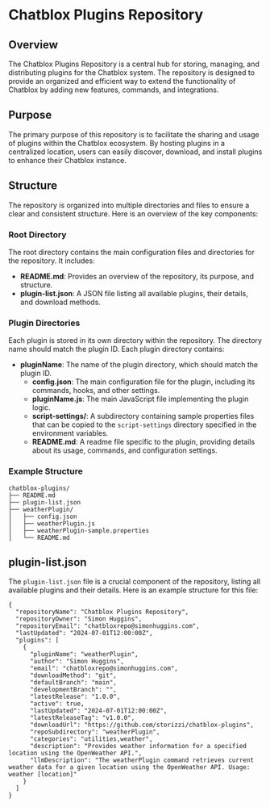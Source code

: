 # Chatblox Plugins Repository

## Overview

The Chatblox Plugins Repository is a central hub for storing, managing, and distributing plugins for the Chatblox system. The repository is designed to provide an organized and efficient way to extend the functionality of Chatblox by adding new features, commands, and integrations.

## Purpose

The primary purpose of this repository is to facilitate the sharing and usage of plugins within the Chatblox ecosystem. By hosting plugins in a centralized location, users can easily discover, download, and install plugins to enhance their Chatblox instance.

## Structure

The repository is organized into multiple directories and files to ensure a clear and consistent structure. Here is an overview of the key components:

### Root Directory

The root directory contains the main configuration files and directories for the repository. It includes:

- **README.md**: Provides an overview of the repository, its purpose, and structure.
- **plugin-list.json**: A JSON file listing all available plugins, their details, and download methods.

### Plugin Directories

Each plugin is stored in its own directory within the repository. The directory name should match the plugin ID. Each plugin directory contains:

- **pluginName**: The name of the plugin directory, which should match the plugin ID.
  - **config.json**: The main configuration file for the plugin, including its commands, hooks, and other settings.
  - **pluginName.js**: The main JavaScript file implementing the plugin logic.
  - **script-settings/**: A subdirectory containing sample properties files that can be copied to the `script-settings` directory specified in the environment variables.
  - **README.md**: A readme file specific to the plugin, providing details about its usage, commands, and configuration settings.

### Example Structure

```
chatblox-plugins/
├── README.md
├── plugin-list.json
├── weatherPlugin/
│   ├── config.json
│   ├── weatherPlugin.js
│   ├── weatherPlugin-sample.properties
│   └── README.md
```

## plugin-list.json
The `plugin-list.json` file is a crucial component of the repository, listing all available plugins and their details. Here is an example structure for this file:

```
{
  "repositoryName": "Chatblox Plugins Repository",
  "repositoryOwner": "Simon Huggins",
  "repositoryEmail": "chatbloxrepo@simonhuggins.com",
  "lastUpdated": "2024-07-01T12:00:00Z",
  "plugins": [
    {
      "pluginName": "weatherPlugin",
      "author": "Simon Huggins",
      "email": "chatbloxrepo@simonhuggins.com",
      "downloadMethod": "git",
      "defaultBranch": "main",
      "developmentBranch": "",
      "latestRelease": "1.0.0",
      "active": true,
      "lastUpdated": "2024-07-01T12:00:00Z",
      "latestReleaseTag": "v1.0.0",
      "downloadUrl": "https://github.com/storizzi/chatblox-plugins",
      "repoSubdirectory": "weatherPlugin",
      "categories": "utilities,weather",
      "description": "Provides weather information for a specified location using the OpenWeather API.",
      "llmDescription": "The weatherPlugin command retrieves current weather data for a given location using the OpenWeather API. Usage: weather [location]"
    }
  ]
}
```
